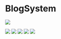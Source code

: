 # BlogSystem
<img src="https://img.shields.io/apm/l/vim-mode">

<img src="https://img.shields.io/badge/Java-ED8B00?logo=java&logoColor=white">  <img src="https://img.shields.io/badge/Spring_Boot-F2F4F9?logo=spring-boot">
<img src="https://img.shields.io/badge/MySQL-005C84?logo=mysql&logoColor=white">
<img src="https://img.shields.io/badge/redis-%23DD0031.svg?&logo=redis&logoColor=white">
<img src="https://img.shields.io/badge/Vue.js-35495E?logo=vuedotjs&logoColor=4FC08D">


